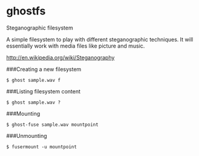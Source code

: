 ghostfs
=======

Steganographic filesystem

A simple filesystem to play with different steganographic techniques.
It will essentially work with media files like picture and music.

http://en.wikipedia.org/wiki/Steganography

###Creating a new filesystem
```
$ ghost sample.wav f
```

###Listing filesystem content
```
$ ghost sample.wav ?
```

###Mounting 
```
$ ghost-fuse sample.wav mountpoint
```

###Unmounting
```
$ fusermount -u mountpoint
```
